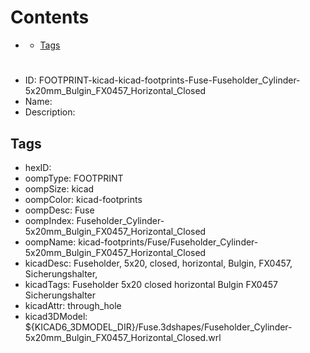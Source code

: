 



Contents
========

* [](#)
	* [Tags](#tags)

# 

- ID: FOOTPRINT-kicad-kicad-footprints-Fuse-Fuseholder_Cylinder-5x20mm_Bulgin_FX0457_Horizontal_Closed
- Name: 
- Description: 

## Tags

- hexID: 
- oompType: FOOTPRINT
- oompSize: kicad
- oompColor: kicad-footprints
- oompDesc: Fuse
- oompIndex: Fuseholder_Cylinder-5x20mm_Bulgin_FX0457_Horizontal_Closed
- oompName: kicad-footprints/Fuse/Fuseholder_Cylinder-5x20mm_Bulgin_FX0457_Horizontal_Closed
- kicadDesc: Fuseholder, 5x20, closed, horizontal, Bulgin, FX0457, Sicherungshalter,
- kicadTags: Fuseholder 5x20 closed horizontal Bulgin FX0457 Sicherungshalter
- kicadAttr: through_hole
- kicad3DModel: ${KICAD6_3DMODEL_DIR}/Fuse.3dshapes/Fuseholder_Cylinder-5x20mm_Bulgin_FX0457_Horizontal_Closed.wrl
